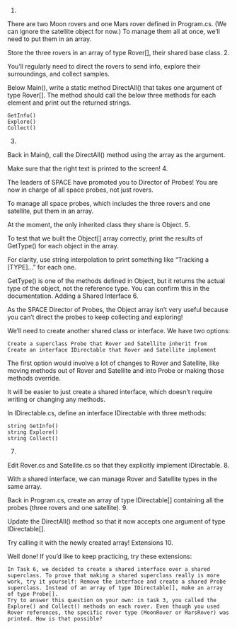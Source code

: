 1.

There are two Moon rovers and one Mars rover defined in Program.cs. (We can ignore the satellite object for now.) To manage them all at once, we’ll need to put them in an array.

Store the three rovers in an array of type Rover[], their shared base class.
2.

You’ll regularly need to direct the rovers to send info, explore their surroundings, and collect samples.

Below Main(), write a static method DirectAll() that takes one argument of type Rover[]. The method should call the below three methods for each element and print out the returned strings.

    GetInfo()
    Explore()
    Collect()

3.

Back in Main(), call the DirectAll() method using the array as the argument.

Make sure that the right text is printed to the screen!
4.

The leaders of SPACE have promoted you to Director of Probes! You are now in charge of all space probes, not just rovers.

To manage all space probes, which includes the three rovers and one satellite, put them in an array.

At the moment, the only inherited class they share is Object.
5.

To test that we built the Object[] array correctly, print the results of GetType() for each object in the array.

For clarity, use string interpolation to print something like “Tracking a [TYPE]…” for each one.

GetType() is one of the methods defined in Object, but it returns the actual type of the object, not the reference type. You can confirm this in the documentation.
Adding a Shared Interface
6.

As the SPACE Director of Probes, the Object array isn’t very useful because you can’t direct the probes to keep collecting and exploring!

We’ll need to create another shared class or interface. We have two options:

    Create a superclass Probe that Rover and Satellite inherit from
    Create an interface IDirectable that Rover and Satellite implement

The first option would involve a lot of changes to Rover and Satellite, like moving methods out of Rover and Satellite and into Probe or making those methods override.

It will be easier to just create a shared interface, which doesn’t require writing or changing any methods.

In IDirectable.cs, define an interface IDirectable with three methods:

    string GetInfo()
    string Explore()
    string Collect()

7.

Edit Rover.cs and Satellite.cs so that they explicitly implement IDirectable.
8.

With a shared interface, we can manage Rover and Satellite types in the same array.

Back in Program.cs, create an array of type IDirectable[] containing all the probes (three rovers and one satellite).
9.

Update the DirectAll() method so that it now accepts one argument of type IDirectable[].

Try calling it with the newly created array!
Extensions
10.

Well done! If you’d like to keep practicing, try these extensions:

    In Task 6, we decided to create a shared interface over a shared superclass. To prove that making a shared superclass really is more work, try it yourself: Remove the interface and create a shared Probe superclass. Instead of an array of type IDirectable[], make an array of type Probe[].
    Try to answer this question on your own: in task 3, you called the Explore() and Collect() methods on each rover. Even though you used Rover references, the specific rover type (MoonRover or MarsRover) was printed. How is that possible?

